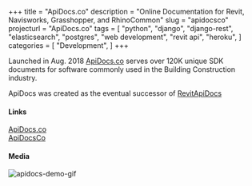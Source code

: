 +++
title = "ApiDocs.co"
description = "Online Documentation for Revit, Navisworks, Grasshopper, and RhinoCommon"
slug = "apidocsco"
projecturl = "ApiDocs.co"
tags = [
    "python",
    "django",
    "django-rest",
    "elasticsearch",
    "postgres",
    "web development",
    "revit api",
    "heroku",
]
categories = [
    "Development",
]
+++

Launched in Aug. 2018 [ApiDocs.co](https://apidocs.co) serves over 120K unique SDK documents for software commonly used in the Building Construction industry.

ApiDocs was created as the eventual successor of [RevitApiDocs](/dev-projects/revitapidocs/)

#### Links

<div class="links">
    <i class="fas fa-link"></i>
    <a href="https://apidocs.co">ApiDocs.co</a>
    <br>
    <i class="fab fa-twitter"></i>
    <a href="https://twitter.com/apidocsco">ApiDocsCo</a>
</div>

#### Media

![apidocs-demo-gif](/img/apidocs-demo.gif)
